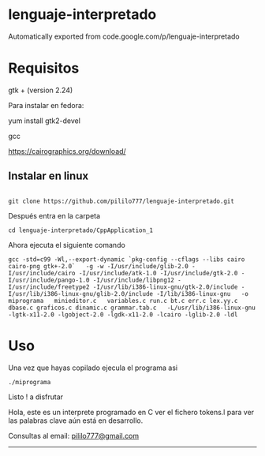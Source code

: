 # lenguaje-interpretado
Automatically exported from code.google.com/p/lenguaje-interpretado

# Requisitos

 gtk +   (version 2.24)
 
 Para instalar en fedora: 
 
 yum install gtk2-devel
 
 
 gcc

 https://cairographics.org/download/
 
 
## Instalar en linux

```

git clone https://github.com/pililo777/lenguaje-interpretado.git

```

Después entra en la carpeta

```
cd lenguaje-interpretado/CppApplication_1

```

Ahora ejecuta el siguiente comando


```
gcc -std=c99 -Wl,--export-dynamic `pkg-config --cflags --libs cairo cairo-png gtk+-2.0`   -g -w -I/usr/include/glib-2.0 -I/usr/include/cairo -I/usr/include/atk-1.0 -I/usr/include/gtk-2.0 -I/usr/include/pango-1.0 -I/usr/include/libpng12 -I/usr/include/freetype2 -I/usr/lib/i386-linux-gnu/gtk-2.0/include -I/usr/lib/i386-linux-gnu/glib-2.0/include -I/lib/i386-linux-gnu   -o miprograma   minieditor.c   variables.c run.c bt.c err.c lex.yy.c dbase.c graficos.c dinamic.c grammar.tab.c   -L/usr/lib/i386-linux-gnu -lgtk-x11-2.0 -lgobject-2.0 -lgdk-x11-2.0 -lcairo -lglib-2.0 -ldl

```
# Uso 

Una vez que hayas copilado ejecula el programa asi 

```
./miprograma

```

Listo ! a disfrutar




Hola, este es un interprete programado en C
ver el fichero tokens.l para ver las palabras clave
aún está en desarrollo.

Consultas al email: pililo777@gmail.com

****
